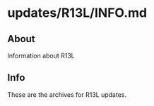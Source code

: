 # updates/R13L/INFO.md

## About

Information about R13L

## Info

These are the archives for R13L updates.
